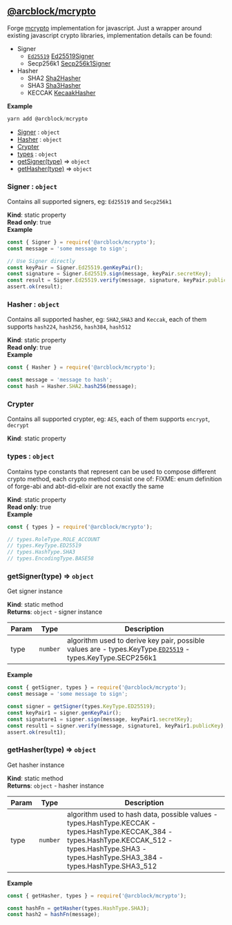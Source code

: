 
## [**@arcblock/mcrypto**](https://github.com/arcblock/mcrypto)

Forge [mcrypto](https://github.com/ArcBlock/mcrypto) implementation for javascript.
Just a wrapper around existing javascript crypto libraries, implementation details can be found:

* Signer
  * [`Ed25519`](https://github.com/ArcBlock/forge-js/commit/Ed25519) [Ed25519Signer](Ed25519Signer)
  * Secp256k1 [Secp256k1Signer](Secp256k1Signer)
* Hasher
  * SHA2 [Sha2Hasher](Sha2Hasher)
  * SHA3 [Sha3Hasher](Sha3Hasher)
  * KECCAK [KecaakHasher](KecaakHasher)

**Example**  

```js
yarn add @arcblock/mcrypto
```

* [Signer](#Signer) : `object`
* [Hasher](#Hasher) : `object`
* [Crypter](#Crypter)
* [types](#types) : `object`
* [getSigner(type)](#getSigner) ⇒ `object`
* [getHasher(type)](#getHasher) ⇒ `object`

### Signer : `object`

Contains all supported signers, eg: `Ed25519` and `Secp256k1`

**Kind**: static property  
**Read only**: true  
**Example**  

```js
const { Signer } = require('@arcblock/mcrypto');
const message = 'some message to sign';

// Use Signer directly
const keyPair = Signer.Ed25519.genKeyPair();
const signature = Signer.Ed25519.sign(message, keyPair.secretKey);
const result = Signer.Ed25519.verify(message, signature, keyPair.publicKey);
assert.ok(result);
```

### Hasher : `object`

Contains all supported hasher, eg: `SHA2`,`SHA3` and `Keccak`, each of them supports `hash224`, `hash256`, `hash384`, `hash512`

**Kind**: static property  
**Read only**: true  
**Example**  

```js
const { Hasher } = require('@arcblock/mcrypto');

const message = 'message to hash';
const hash = Hasher.SHA2.hash256(message);
```

### Crypter

Contains all supported crypter, eg: `AES`, each of them supports `encrypt`, `decrypt`

**Kind**: static property   

### types : `object`

Contains type constants that represent can be used to compose different crypto method, each crypto method consist one of:
FIXME: enum definition of forge-abi and abt-did-elixir are not exactly the same

**Kind**: static property  
**Read only**: true  
**Example**  

```js
const { types } = require('@arcblock/mcrypto');

// types.RoleType.ROLE_ACCOUNT
// types.KeyType.ED25519
// types.HashType.SHA3
// types.EncodingType.BASE58
```

### getSigner(type) ⇒ `object`

Get signer instance

**Kind**: static method  
**Returns**: `object` - signer instance  

| Param | Type     | Description                                                                                                                                                       |
| ----- | -------- | ----------------------------------------------------------------------------------------------------------------------------------------------------------------- |
| type  | `number` | algorithm used to derive key pair, possible values are - types.KeyType.[`ED25519`](https://github.com/ArcBlock/forge-js/commit/ED25519) - types.KeyType.SECP256k1 |

**Example**  

```js
const { getSigner, types } = require('@arcblock/mcrypto');
const message = 'some message to sign';

const signer = getSigner(types.KeyType.ED25519);
const keyPair1 = signer.genKeyPair();
const signature1 = signer.sign(message, keyPair1.secretKey);
const result1 = signer.verify(message, signature1, keyPair1.publicKey);
assert.ok(result1);
```

### getHasher(type) ⇒ `object`

Get hasher instance

**Kind**: static method  
**Returns**: `object` - hasher instance  

| Param | Type     | Description                                                                                                                                                                                            |
| ----- | -------- | ------------------------------------------------------------------------------------------------------------------------------------------------------------------------------------------------------ |
| type  | `number` | algorithm used to hash data, possible values - types.HashType.KECCAK - types.HashType.KECCAK_384 - types.HashType.KECCAK_512 - types.HashType.SHA3 - types.HashType.SHA3_384 - types.HashType.SHA3_512 |

**Example**  

```js
const { getHasher, types } = require('@arcblock/mcrypto');

const hashFn = getHasher(types.HashType.SHA3);
const hash2 = hashFn(message);
```

